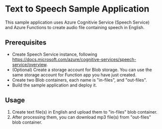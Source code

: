 # Text to Speech Sample Application

This sample application uses Azure Cognitivie Service (Speech Service) and Azure Functions to create audio file containing speech in English.

## Prerequisites

- Create Speech Service instance, following https://docs.microsoft.com/azure/cognitive-services/speech-service/overview.
- (Optional) Create a storage account for Blob storage. You can use the same storage account for Function app you have just created.
- Create two Blob containers, each name is "in-files", and "out-files".
- Build the sample application and deploy it.

## Usage

1. Create text file(s) in English and upload them to "in-files" blob container.
2. After processing them, you can download mp3 file(s) from "out-files" blob container.
